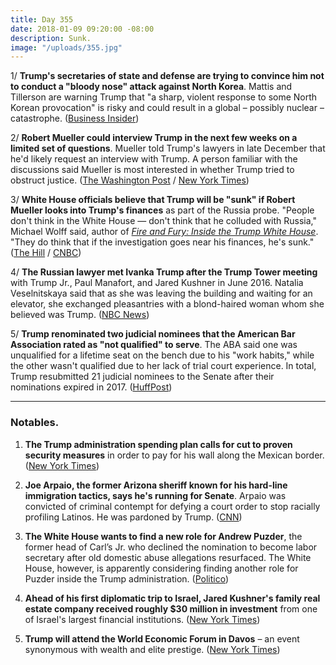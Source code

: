 ```yaml
---
title: Day 355
date: 2018-01-09 09:20:00 -08:00
description: Sunk.
image: "/uploads/355.jpg"
---
```


1/ **Trump's secretaries of state and defense are trying to convince him not to conduct a "bloody nose" attack against North Korea**. Mattis and Tillerson are warning Trump that "a sharp, violent response to some North Korean provocation" is risky and could result in a global – possibly nuclear – catastrophe. ([Business Insider](http://www.businessinsider.com/tillerson-mattis-trump-north-korea-strike-2018-1))

2/ **Robert Mueller could interview Trump in the next few weeks on a limited set of questions**. Mueller told Trump's lawyers in late December that he'd likely request an interview with Trump. A person familiar with the discussions said Mueller is most interested in whether Trump tried to obstruct justice. ([The Washington Post](https://www.washingtonpost.com/politics/mueller-indicates-he-will-likely-seek-interview-with-trump/2018/01/08/86100bb2-f473-11e7-beb6-c8d48830c54d_story.html) / [New York Times](https://www.nytimes.com/2018/01/08/us/politics/mueller-trump-interview-russia-investigation.html))

3/ **White House officials believe that Trump will be "sunk" if Robert Mueller looks into Trump's finances** as part of the Russia probe. "People don't think in the White House — don't think that he colluded with Russia," Michael Wolff said, author of *[Fire and Fury: Inside the Trump White House](https://www.amazon.com/Fire-Fury-Inside-Trump-White/dp/1250158060/ref=as_li_ss_tl?_encoding=UTF8&qid=&sr=&linkCode=ll1&tag=wtfjht-20&linkId=3b44d37dec9d33a86fd15d75969b7381)*. "They do think that if the investigation goes near his finances, he's sunk." ([The Hill](http://thehill.com/homenews/administration/368050-michael-wolff-white-house-officials-think-if-mueller-probe-goes-after) / [CNBC](https://www.cnbc.com/2018/01/09/i-am-confident-in-everything-that-is-in-this-book-says-fire-and-fury-author-michael-wolff.html))

4/ **The Russian lawyer met Ivanka Trump after the Trump Tower meeting** with Trump Jr., Paul Manafort, and Jared Kushner in June 2016. Natalia Veselnitskaya said that as she was leaving the building and waiting for an elevator, she exchanged pleasantries with a blond-haired woman whom she believed was Trump. ([NBC News](https://www.nbcnews.com/news/us-news/russian-ran-ivanka-after-2016-trump-tower-meeting-donald-trump-n835661))

5/ **Trump renominated two judicial nominees that the American Bar Association rated as "not qualified" to serve**. The ABA said one was unqualified for a lifetime seat on the bench due to his "work habits," while the other wasn't qualified due to her lack of trial court experience. In total, Trump resubmitted 21 judicial nominees to the Senate after their nominations expired in 2017. ([HuffPost](https://www.huffingtonpost.com/entry/donald-trump-judicial-nominees-not-qualified_us_5a4fc2cae4b01e1a4b14e51d))

---

### Notables.

1. **The Trump administration spending plan calls for cut to proven security measures** in order to pay for his  wall along the Mexican border. ([New York Times](https://www.nytimes.com/2018/01/08/us/politics/trump-border-wall-funding-surveillance.html))

2. **Joe Arpaio, the former Arizona sheriff known for his hard-line immigration tactics, says he's running for Senate**. Arpaio was convicted of criminal contempt for defying a court order to stop racially profiling Latinos. He was pardoned by Trump. ([CNN](https://www.cnn.com/2018/01/09/politics/arizona-senate-joe-arpaio/index.html))

3. **The White House wants to find a new role for Andrew Puzder**, the former head of Carl’s Jr. who declined the nomination to become labor secretary after old domestic abuse allegations resurfaced. The White House, however, is apparently considering finding another role for Puzder inside the Trump administration. ([Politico](https://www.politico.com/story/2018/01/08/andy-puzder-white-house-administration-328240))

4. **Ahead of his first diplomatic trip to Israel, Jared Kushner's family real estate company received roughly $30 million in investment** from one of Israel's largest financial institutions. ([New York Times](https://www.nytimes.com/2018/01/07/business/jared-kushner-israel.html?_r=0))

5. **Trump will attend the World Economic Forum in Davos** – an event synonymous with wealth and elite prestige. ([New York Times](https://www.nytimes.com/2018/01/09/us/politics/trump-davos-world-economic-forum.html))
